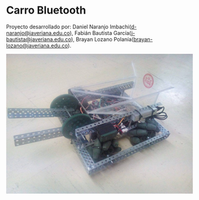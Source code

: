 ﻿# Carro Bluetooth
Proyecto desarrollado por: Daniel Naranjo Imbachi(d-naranjo@javeriana.edu.co), Fabián Bautista García(j-bautista@javeriana.edu.co), Brayan Lozano Polanía(brayan-lozano@javeriana.edu.co).

![alt text](Carro.jpg)
